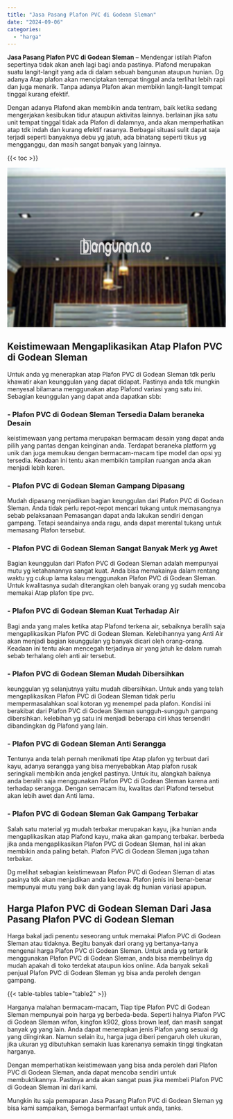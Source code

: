 ```yaml
---
title: "Jasa Pasang Plafon PVC di Godean Sleman"
date: "2024-09-06"
categories: 
  - "harga"
---
```


**Jasa Pasang Plafon PVC di Godean Sleman** – Mendengar istilah Plafon sepertinya tidak akan aneh lagi bagi anda pastinya. Plafond merupakan suatu langit-langit yang ada di dalam sebuah bangunan ataupun hunian. Dg adanya Atap plafon akan menciptakan tempat tinggal anda terlihat lebih rapi dan juga menarik. Tanpa adanya Plafon akan membikin langit-langit tempat tinggal kurang efektif.

Dengan adanya Plafond akan membikin anda tentram, baik ketika sedang mengerjakan kesibukan tidur ataupun aktivitas lainnya. berlainan jika satu unit tempat tinggal tidak ada Plafon di dalamnya, anda akan memperhatikan atap tdk indah dan kurang efektif rasanya. Berbagai situasi sulit dapat saja terjadi seperti banyaknya debu yg jatuh, ada binatang seperti tikus yg mengganggu, dan masih sangat banyak yang lainnya.

{{< toc >}}

![Jasa Pasang Plafon PVC di Godean Sleman](/images/flafond-pvc-murah15.png)

## Keistimewaan Mengaplikasikan Atap Plafon PVC di Godean Sleman

Untuk anda yg menerapkan atap Plafon PVC di Godean Sleman tdk perlu khawatir akan keunggulan yang dapat didapat. Pastinya anda tdk mungkin menyesal bilamana menggunakan atap Plafond variasi yang satu ini. Sebagian keunggulan yang dapat anda dapatkan sbb:

### \- Plafon PVC di Godean Sleman Tersedia Dalam beraneka Desain

keistimewaan yang pertama merupakan bermacam desain yang dapat anda pilih yang pantas dengan keinginan anda. Terdapat beraneka platform yg unik dan juga memukau dengan bermacam-macam tipe model dan opsi yg tersedia. Keadaan ini tentu akan membikin tampilan ruangan anda akan menjadi lebih keren.

### \- Plafon PVC di Godean Sleman Gampang Dipasang

Mudah dipasang menjadikan bagian keunggulan dari Plafon PVC di Godean Sleman. Anda tidak perlu repot-repot mencari tukang untuk memasangnya sebab pelaksanaan Pemasangan dapat anda lakukan sendiri dengan gampang. Tetapi seandainya anda ragu, anda dapat merental tukang untuk memasang Plafon tersebut.

### \- Plafon PVC di Godean Sleman Sangat Banyak Merk yg Awet

Bagian keunggulan dari Plafon PVC di Godean Sleman adalah mempunyai mutu yg ketahanannya sangat kuat. Anda bisa memakainya dalam rentang waktu yg cukup lama kalau menggunakan Plafon PVC di Godean Sleman. Untuk kwalitasnya sudah diterangkan oleh banyak orang yg sudah mencoba memakai Atap plafon tipe pvc.

### \- Plafon PVC di Godean Sleman Kuat Terhadap Air

Bagi anda yang males ketika atap Plafond terkena air, sebaiknya beralih saja mengaplikasikan Plafon PVC di Godean Sleman. Kelebihannya yang Anti Air akan menjadi bagian keunggulan yg banyak dicari oleh orang-orang. Keadaan ini tentu akan mencegah terjadinya air yang jatuh ke dalam rumah sebab terhalang oleh anti air tersebut.

### \- Plafon PVC di Godean Sleman Mudah Dibersihkan

keunggulan yg selanjutnya yaitu mudah dibersihkan. Untuk anda yang telah mengaplikasikan Plafon PVC di Godean Sleman tidak perlu mempermasalahkan soal kotoran yg menempel pada plafon. Kondisi ini berakibat dari Plafon PVC di Godean Sleman sungguh-sungguh gampang dibersihkan. kelebihan yg satu ini menjadi beberapa ciri khas tersendiri dibandingkan dg Plafond yang lain.

### \- Plafon PVC di Godean Sleman Anti Serangga

Tentunya anda telah pernah menikmati tipe Atap plafon yg terbuat dari kayu, adanya serangga yang bisa menyebabkan Atap plafon rusak seringkali membikin anda jengkel pastinya. Untuk itu, alangkah baiknya anda beralih saja menggunakan Plafon PVC di Godean Sleman karena anti terhadap serangga. Dengan semacam itu, kwalitas dari Plafond tersebut akan lebih awet dan Anti lama.

### \- Plafon PVC di Godean Sleman Gak Gampang Terbakar

Salah satu material yg mudah terbakar merupakan kayu, jika hunian anda mengaplikasikan atap Plafond kayu, maka akan gampang terbakar. berbeda jika anda mengaplikasikan Plafon PVC di Godean Sleman, hal ini akan membikin anda paling betah. Plafon PVC di Godean Sleman juga tahan terbakar.

Dg melihat sebagian keistimewaan Plafon PVC di Godean Sleman di atas pasinya tdk akan menjadikan anda kecewa. Plafon jenis ini benar-benar mempunyai mutu yang baik dan yang layak dg hunian variasi apapun.

## Harga Plafon PVC di Godean Sleman Dari Jasa Pasang Plafon PVC di Godean Sleman

Harga bakal jadi penentu seseorang untuk memakai Plafon PVC di Godean Sleman atau tidaknya. Begitu banyak dari orang yg bertanya-tanya mengenai harga Plafon PVC di Godean Sleman. Untuk anda yg tertarik menggunakan Plafon PVC di Godean Sleman, anda bisa membelinya dg mudah apakah di toko terdekat ataupun kios online. Ada banyak sekali penjual Plafon PVC di Godean Sleman yg bisa anda peroleh dengan gampang.

{{< table-tables table="table2" >}}

Harganya malahan bermacam-macam, Tiap tipe Plafon PVC di Godean Sleman mempunyai poin harga yg berbeda-beda. Seperti halnya Plafon PVC di Godean Sleman wifon, kingfon k902, gloss brown leaf, dan masih sangat banyak yg yang lain. Anda dapat menerapkan jenis Plafon yang sesuai dg yang diinginkan. Namun selain itu, harga juga diberi pengaruh oleh ukuran, jika ukuran yg dibutuhkan semakin luas karenanya semakin tinggi tingkatan harganya.

Dengan memperhatikan keistimewaan yang bisa anda peroleh dari Plafon PVC di Godean Sleman, anda dapat mencoba sendiri untuk membuktikannya. Pastinya anda akan sangat puas jika membeli Plafon PVC di Godean Sleman ini dari kami.

Mungkin itu saja pemaparan Jasa Pasang Plafon PVC di Godean Sleman yg bisa kami sampaikan, Semoga bermanfaat untuk anda, tanks.
